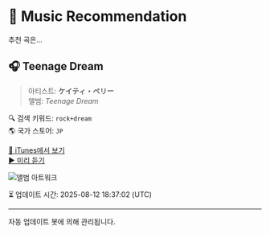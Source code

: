 
# 🎵 Music Recommendation

추천 곡은...

## 🎧 Teenage Dream  
> 아티스트: **ケイティ・ペリー**  
> 앨범: _Teenage Dream_  

🔍 검색 키워드: `rock+dream`  
🌎 국가 스토어: `JP`

[🔗 iTunes에서 보기](https://music.apple.com/jp/album/teenage-dream/716270039?i=716270282&uo=4)  
[▶️ 미리 듣기](https://audio-ssl.itunes.apple.com/itunes-assets/AudioPreview112/v4/59/d6/75/59d67514-6fff-a202-fd98-f4f517cbe8dc/mzaf_4388303763304905283.plus.aac.p.m4a)

![앨범 아트워크](https://is1-ssl.mzstatic.com/image/thumb/Music116/v4/cd/03/3e/cd033eb7-dc3b-eb31-edb6-8ce082cb8696/13UABIM57789.rgb.jpg/100x100bb.jpg)

⏳ 업데이트 시간: 2025-08-12 18:37:02 (UTC)

---
자동 업데이트 봇에 의해 관리됩니다.
